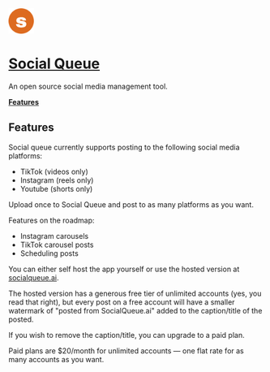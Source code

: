 <a href="https://socialqueue.ai">
  <img alt="Social Queue" width=50 src=https://github.com/afzalimdad9/social-queue/raw/main/public/logo.png>
  <h1>Social Queue</h1>
</a>

<p> An open source social media management tool.</p>

<p>
  <a href="#features"><strong>Features</strong></a>
</p>

## Features

Social queue currently supports posting to the following social media platforms:

- TikTok (videos only)
- Instagram (reels only)
- Youtube (shorts only)

Upload once to Social Queue and post to as many platforms as you want.

Features on the roadmap:

- Instagram carousels
- TikTok carousel posts
- Scheduling posts

You can either self host the app yourself or use the hosted version at [socialqueue.ai](https://socialqueue.ai).

The hosted version has a generous free tier of unlimited accounts (yes, you read that right), but every post on a free account will have a smaller watermark of "posted from SocialQueue.ai" added to the caption/title of the posted.

If you wish to remove the caption/title, you can upgrade to a paid plan.

Paid plans are $20/month for unlimited accounts — one flat rate for as many accounts as you want.

